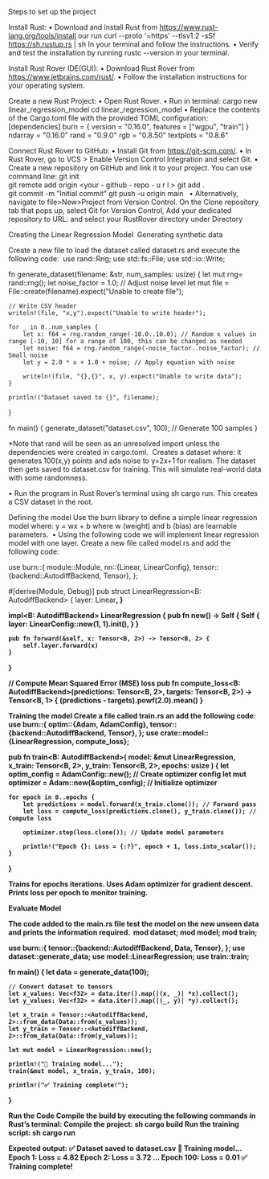 Steps to set up the project

Install Rust:
• Download and install Rust from  https://www.rust-lang.org/tools/install our run curl --proto '=https' --tlsv1.2 -sSf https://sh.rustup.rs | sh
In your terminal and follow the instructions.
• Verify and test the installation by running rustc --version in your terminal. 

Install Rust Rover IDE(GUI):
• Download Rust Rover from https://www.jetbrains.com/rust/.
• Follow the installation instructions for your operating system.

Create a new Rust Project:
• Open Rust Rover.
• Run in terminal: 
cargo new linear_regression_model 
cd linear_regression_model
• Replace the contents of the Cargo.toml file with the provided TOML configuration:
[dependencies]
burn = { version = "0.16.0", features = ["wgpu", "train"] }
ndarray = "0.16.0"
rand = "0.9.0"
rgb = "0.8.50"
textplots = "0.8.6"

Connect Rust Rover to GitHub:
• Install Git from https://git-scm.com/.
• In Rust Rover, go to VCS > Enable Version Control Integration and select Git.
• Create a new repository on GitHub and link it to your project. You can use command line: git init     
git remote add origin <your - github - repo - u r l > 
git add .  
git commit -m ”Initial commit” 
git push -u origin main   • Alternatively, navigate to file>New>Project from Version Control. On the Clone repository tab that pops up, select Git for Version Control, Add your dedicated repository to URL: and select your RustRover directory under Directory




Creating the Linear Regression Model  Generating synthetic data


Create a new file to load the dataset called dataset.rs and execute the following code:  use rand::Rng;
use std::fs::File;
use std::io::Write;

fn generate_dataset(filename: &str, num_samples: usize) {
    let mut rng= rand::rng();
    let noise_factor = 1.0; // Adjust noise level
    let mut file = File::create(filename).expect("Unable to create file");

    // Write CSV header
    writeln!(file, "x,y").expect("Unable to write header");

    for _ in 0..num_samples {
        let x: f64 = rng.random_range(-10.0..10.0); // Random x values in range [-10, 10] for a range of 100, this can be changed as needed
        let noise: f64 = rng.random_range(-noise_factor..noise_factor); // Small noise
        let y = 2.0 * x + 1.0 + noise; // Apply equation with noise

        writeln!(file, "{},{}", x, y).expect("Unable to write data");
    }

    println!("Dataset saved to {}", filename);
}

fn main() {
    generate_dataset("dataset.csv", 100); // Generate 100 samples
}

*Note that rand will be seen as an unresolved import unless the dependencies were created in cargo.toml.  Creates a dataset where: it generates 100(x,y) points and ads noise to y=2x+1 for realism. The dataset then gets saved to dataset.csv for training. This will simulate real-world data with some randomness.

• Run the program in Rust Rover’s terminal using sh cargo run. This creates a CSV dataset in the root.


Defining the model
Use the burn library to define a simple linear regression model where: y = wx + b
where w (weight) and b (bias) are learnable parameters.  • Using the following code we will implement linear regression model with one layer. Create a new file called model.rs and add the following code:

use burn::{
    module::Module,
    nn::{Linear, LinearConfig},
    tensor::{backend::AutodiffBackend, Tensor},
};

#[derive(Module, Debug)]
pub struct LinearRegression<B: AutodiffBackend> {
    layer: Linear<B>,
}

impl<B: AutodiffBackend> LinearRegression<B> {
    pub fn new() -> Self {
        Self {
            layer: LinearConfig::new(1, 1).init(),
        }
    }

    pub fn forward(&self, x: Tensor<B, 2>) -> Tensor<B, 2> {
        self.layer.forward(x)
    }
}

// Compute Mean Squared Error (MSE) loss
pub fn compute_loss<B: AutodiffBackend>(predictions: Tensor<B, 2>, targets: Tensor<B, 2>) -> Tensor<B, 1> {
    (predictions - targets).powf(2.0).mean()
}



Training the model
Create a file called train.rs an add the following code:  use burn::{
    optim::{Adam, AdamConfig},
    tensor::{backend::AutodiffBackend, Tensor},
};
use crate::model::{LinearRegression, compute_loss};

pub fn train<B: AutodiffBackend>(
    model: &mut LinearRegression<B>, 
    x_train: Tensor<B, 2>, 
    y_train: Tensor<B, 2>, 
    epochs: usize
) {
    let optim_config = AdamConfig::new(); // Create optimizer config
    let mut optimizer = Adam::new(&optim_config); // Initialize optimizer

    for epoch in 0..epochs {
        let predictions = model.forward(x_train.clone()); // Forward pass
        let loss = compute_loss(predictions.clone(), y_train.clone()); // Compute loss

        optimizer.step(loss.clone()); // Update model parameters

        println!("Epoch {}: Loss = {:?}", epoch + 1, loss.into_scalar());
    }
}

Trains for epochs iterations.
Uses Adam optimizer for gradient descent.
Prints loss per epoch to monitor training.

Evaluate Model

The code added to the main.rs file test the model on the new unseen data and prints the information required.  mod dataset;
mod model;
mod train;

use burn::{
    tensor::{backend::AutodiffBackend, Data, Tensor},
};
use dataset::generate_data;
use model::LinearRegression;
use train::train;

fn main() {
    let data = generate_data(100);
    
    // Convert dataset to tensors
    let x_values: Vec<f32> = data.iter().map(|(x, _)| *x).collect();
    let y_values: Vec<f32> = data.iter().map(|(_, y)| *y).collect();

    let x_train = Tensor::<AutodiffBackend, 2>::from_data(Data::from(x_values));
    let y_train = Tensor::<AutodiffBackend, 2>::from_data(Data::from(y_values));

    let mut model = LinearRegression::new();
    
    println!("🚀 Training model...");
    train(&mut model, x_train, y_train, 100);

    println!("✅ Training complete!");
}

Run the Code
Compile the build by executing the following commands in Rust’s terminal: Compile the project: sh cargo build
Run the training script: sh cargo run

Expected output:
✅ Dataset saved to dataset.csv
🚀 Training model...
Epoch 1: Loss = 4.82
Epoch 2: Loss = 3.72
...
Epoch 100: Loss = 0.01
✅ Training complete!



